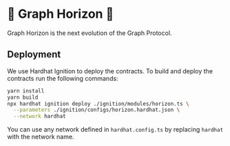 # 🌅 Graph Horizon 🌅

Graph Horizon is the next evolution of the Graph Protocol.

## Deployment 

We use Hardhat Ignition to deploy the contracts. To build and deploy the contracts run the following commands:

```bash
yarn install
yarn build
npx hardhat ignition deploy ./ignition/modules/horizon.ts \
  --parameters ./ignition/configs/horizon.hardhat.json \
  --network hardhat
```

You can use any network defined in `hardhat.config.ts` by replacing `hardhat` with the network name.